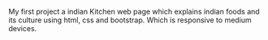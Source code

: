 My first project a indian Kitchen web page which explains indian foods and its culture using html, css and bootstrap. Which is responsive to medium devices.
